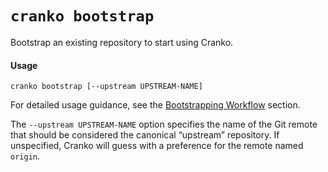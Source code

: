# `cranko bootstrap`

Bootstrap an existing repository to start using Cranko.

#### Usage

```
cranko bootstrap [--upstream UPSTREAM-NAME]
```

For detailed usage guidance, see the [Bootstrapping
Workflow](../../workflows-bootstrap/index.md) section.

The `--upstream UPSTREAM-NAME` option specifies the name of the Git remote that
should be considered the canonical “upstream” repository. If unspecified, Cranko
will guess with a preference for the remote named `origin`.
